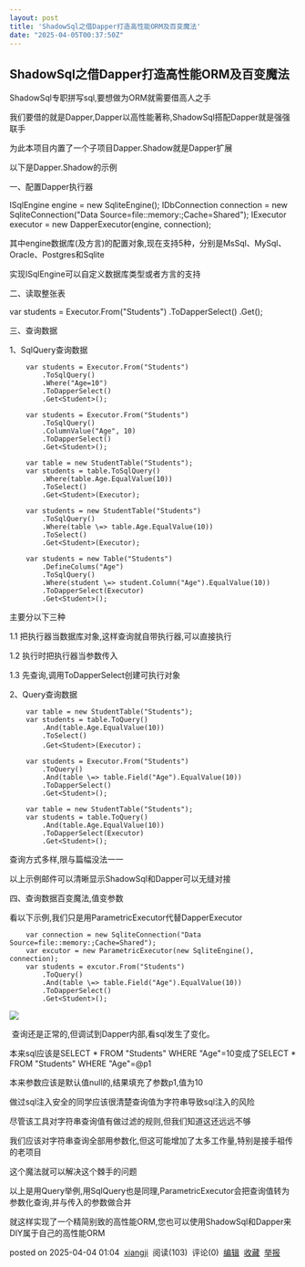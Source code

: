 ```yaml
---
layout: post
title: 'ShadowSql之借Dapper打造高性能ORM及百变魔法'
date: "2025-04-05T00:37:50Z"
---
```

ShadowSql之借Dapper打造高性能ORM及百变魔法
------------------------------

ShadowSql专职拼写sql,要想做为ORM就需要借高人之手

我们要借的就是Dapper,Dapper以高性能著称,ShadowSql搭配Dapper就是强强联手

为此本项目内置了一个子项目Dapper.Shadow就是Dapper扩展

以下是Dapper.Shadow的示例

一、配置Dapper执行器

ISqlEngine engine = new SqliteEngine();
IDbConnection connection = new SqliteConnection("Data Source=file::memory:;Cache=Shared");
IExecutor executor = new DapperExecutor(engine, connection);

其中engine数据库(及方言)的配置对象,现在支持5种，分别是MsSql、MySql、Oracle、Postgres和Sqlite

实现ISqlEngine可以自定义数据库类型或者方言的支持

二、读取整张表

var students = Executor.From("Students")
    .ToDapperSelect()
    .Get<Student>();

三、查询数据

1、SqlQuery查询数据

        var students = Executor.From("Students")
            .ToSqlQuery()
            .Where("Age=10")
            .ToDapperSelect()
            .Get<Student>();

        var students = Executor.From("Students")
            .ToSqlQuery()
            .ColumnValue("Age", 10)
            .ToDapperSelect()
            .Get<Student>();

        var table = new StudentTable("Students");
        var students = table.ToSqlQuery()
            .Where(table.Age.EqualValue(10))
            .ToSelect()
            .Get<Student>(Executor);

        var students = new StudentTable("Students")
            .ToSqlQuery()
            .Where(table \=> table.Age.EqualValue(10))
            .ToSelect()
            .Get<Student>(Executor);

        var students = new Table("Students")
            .DefineColums("Age")
            .ToSqlQuery()
            .Where(student \=> student.Column("Age").EqualValue(10))
            .ToDapperSelect(Executor)
            .Get<Student>();

主要分以下三种

1.1 把执行器当数据库对象,这样查询就自带执行器,可以直接执行

1.2 执行时把执行器当参数传入

1.3 先查询,调用ToDapperSelect创建可执行对象

2、Query查询数据

        var table = new StudentTable("Students");
        var students = table.ToQuery()
            .And(table.Age.EqualValue(10))
            .ToSelect()
            .Get<Student>(Executor)；

        var students = Executor.From("Students")
            .ToQuery()
            .And(table \=> table.Field("Age").EqualValue(10))
            .ToDapperSelect()
            .Get<Student>();

        var table = new StudentTable("Students");
        var students = table.ToQuery()
            .And(table.Age.EqualValue(10))
            .ToDapperSelect(Executor)
            .Get<Student>();

查询方式多样,限与篇幅没法一一

以上示例邮件可以清晰显示ShadowSql和Dapper可以无缝对接

四、查询数据百变魔法,值变参数

看以下示例,我们只是用ParametricExecutor代替DapperExecutor

        var connection = new SqliteConnection("Data Source=file::memory:;Cache=Shared");
        var excutor = new ParametricExecutor(new SqliteEngine(), connection);
        var students = excutor.From("Students")
            .ToQuery()
            .And(table \=> table.Field("Age").EqualValue(10))
            .ToDapperSelect()
            .Get<Student>();

![](https://img2024.cnblogs.com/blog/248830/202504/248830-20250404014337079-1272193510.png)

 查询还是正常的,但调试到Dapper内部,看sql发生了变化。

本来sql应该是SELECT \* FROM "Students" WHERE "Age"=10变成了SELECT \* FROM "Students" WHERE "Age"=@p1

本来参数应该是默认值null的,结果填充了参数p1,值为10

做过sql注入安全的同学应该很清楚查询值为字符串导致sql注入的风险

尽管该工具对字符串查询值有做过滤的规则,但我们知道这还远远不够

我们应该对字符串查询全部用参数化,但这可能增加了太多工作量,特别是接手祖传的老项目

这个魔法就可以解决这个棘手的问题

以上是用Query举例,用SqlQuery也是同理,ParametricExecutor会把查询值转为参数化查询,并与传入的参数做合并

就这样实现了一个精简别致的高性能ORM,您也可以使用ShadowSql和Dapper来DIY属于自己的高性能ORM

posted on 2025-04-04 01:04  [xiangji](https://www.cnblogs.com/xiangji)  阅读(103)  评论(0)  [编辑](https://i.cnblogs.com/EditPosts.aspx?postid=18808611)  [收藏](javascript:void\(0\))  [举报](javascript:void\(0\))